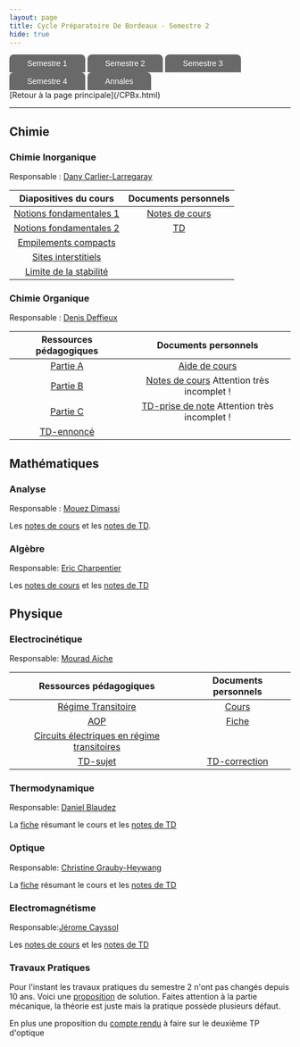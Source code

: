 ```yaml
---
layout: page
title: Cycle Préparatoire De Bordeaux - Semestre 2
hide: true
---
```

<ul id="menu-demo2">
	<li><a href="/cpbx_page/cpbx_semestre_1.html">Semestre 1</a>
		<ul>
			<li><a href="/cpbx_page/cpbx_semestre_1.html#chimie">Chimie</a></li>
			<li><a href="/cpbx_page/cpbx_semestre_1.html#informatique">Informatique</a></li>
			<li><a href="/cpbx_page/cpbx_semestre_1.html#mathématiques">Mathématiques</a></li>
			<li><a href="/cpbx_page/cpbx_semestre_1.html#physique">Physique</a></li>
		</ul>
	</li>
	<li><a href="/cpbx_page/cpbx_semestre_2.html">Semestre 2</a>
		<ul>
			<li><a href="/cpbx_page/cpbx_semestre_2.html#chimie">Chimie</a></li>
			<li><a href="/cpbx_page/cpbx_semestre_2.html#mathématiques">Mathématiques</a></li>
			<li><a href="/cpbx_page/cpbx_semestre_2.html#physique">Physique</a></li>
		</ul>
	</li>
	<li><a href="/cpbx_page/cpbx_semestre_3.html">Semestre 3</a>
		<ul>
			<li><a href="/cpbx_page/cpbx_semestre_3.html#informatique">Informatique</a></li>
			<li><a href="/cpbx_page/cpbx_semestre_3.html#chimie">Chimie</a></li>
			<li><a href="/cpbx_page/cpbx_semestre_3.html#mathématiques">Mathématiques</a></li>
			<li><a href="/cpbx_page/cpbx_semestre_3.html#physique">Physique</a></li>
		</ul>
	</li>
	<li><a href="/cpbx_page/cpbx_semestre_4.html">Semestre 4</a>
		<ul>
			<li><a href="/cpbx_page/cpbx_semestre_4.html#informatique">Informatique</a></li>
			<li><a href="/cpbx_page/cpbx_semestre_4.html#mathématiques">Mathématiques</a></li>
			<li><a href="/cpbx_page/cpbx_semestre_4.html#physique">Physique</a></li>
			<li><a href="/cpbx_page/cpbx_semestre_4.html#projet">Projet</a></li>
		</ul>
	</li>
  <li><a href="https://drive.google.com/drive/folders/1iUi3fgIwU2xYA9xYfzsXzyWoZMD29Jyo">Annales</a></li>
</ul>
[Retour à la page principale](/CPBx.html)
<hr>

## Chimie
### Chimie Inorganique
Responsable : [Dany Carlier-Larregaray](https://www.icmcb-bordeaux.cnrs.fr/carlier-larregaray-dany/)

| Diapositives du cours     | Documents personnels |
| :---:                     | :---:                |
| [Notions fondamentales 1] | [Notes de cours]     |
| [Notions fondamentales 2] | [TD]                 |
| [Empilements compacts]    |                      |
| [Sites interstitiels]      |                      |
| [Limite de la stabilité] |                      |

[Notions fondamentales 1]:/assets/cpbx/semestre_2/chimie/inorga/diapo/1.pdf
[Notions fondamentales 2]:/assets/cpbx/semestre_2/chimie/inorga/diapo/2.pdf
[Empilements compacts]:/assets/cpbx/semestre_2/chimie/inorga/diapo/3.pdf
[Sites interstitiels]:/assets/cpbx/semestre_2/chimie/inorga/diapo/4.pdf
[Limite de la stabilité]:/assets/cpbx/semestre_2/chimie/inorga/diapo/5.pdf
[Notes de cours]:/assets/cpbx/semestre_2/chimie/inorga/cours.pdf
[TD]:/assets/cpbx/semestre_2/chimie/inorga/diapo/td.pdf

### Chimie Organique
Responsable : [Denis
Deffieux](http://www.sasn.u-bordeaux1.fr/annuaire/deffieux.html)

| Ressources pédagogiques | Documents personnels                          |
| :---:                   | :---:                                         |
| [Partie A]              | [Aide de cours]                               |
| [Partie B]              | [Notes de cours] Attention très incomplet !   |
| [Partie C]              | [TD-prise de note] Attention très incomplet ! |
| [TD-ennoncé]            |                                               |
    

[Partie A]:/assets/cpbx/semestre_2/chimie/orga/1.pdf
[Partie B]:/assets/cpbx/semestre_2/chimie/orga/2.pdf
[Partie C]:/assets/cpbx/semestre_2/chimie/orga/3.pdf
[TD-ennoncé]:/assets/cpbx/semestre_2/chimie/orga/td-enonce.pdf
[TD-prise de note]:/assets/cpbx/semestre_2/chimie/orga/td.pdf
[Aide de cours]:/assets/cpbx/semestre_2/chimie/orga/aide.pdf
[Notes de cours]:/assets/cpbx/semestre_2/chimie/orga/cours.pdf

## Mathématiques

### Analyse
Responsable : [Mouez Dimassi](https://www.math.u-bordeaux.fr/~mdimassi/)

Les [notes de cours](/assets/cpbx/semestre_2/maths/ncours.pdf) et les [notes de TD](/assets/cpbx/semestre_2/maths/ntd.pdf).


### Algèbre
Responsable: [Eric Charpentier](https://www.math.u-bordeaux.fr/~echarpen/)

Les [notes de cours](/assets/cpbx/semestre_2/maths/gcours.pdf) et les [notes de TD](/assets/cpbx/semestre_2/maths/gtd.pdf)

## Physique

### Electrocinétique
Responsable: [Mourad Aiche]()

| Ressources pédagogiques                       | Documents personnels |
| :---:                                         | :---:                |
| [Régime Transitoire]                          | [Cours]              |
| [AOP]                                         | [Fiche]              |
| [Circuits électriques en régime transitoires] |                      |
| [TD-sujet]                                    | [TD-correction]      |

[Régime Transitoire]:/assets/cpbx/semestre_2/physique/elec/1.pdf
[AOP]:/assets/cpbx/semestre_2/physique/elec/2.pdf
[Circuits électriques en régime transitoires]:/assets/cpbx/semestre_2/physique/elec/3.pdf
[Cours]:/assets/cpbx/semestre_2/physique/elec/cours.pdf
[Fiche]:/assets/cpbx/semestre_2/physique/elec/fiche.pdf
[TD-sujet]:/assets/cpbx/semestre_2/physique/elec/td-sujet.pdf
[TD-correction]:/assets/cpbx/semestre_2/physique/elec/td.pdf
### Thermodynamique
Responsable: [Daniel Blaudez]()

La [fiche](/assets/cpbx/semestre_2/physique/Fiche-Thermodynamique.pdf) résumant le cours et les [notes de TD](/assets/cpbx/semestre_2/physique/TD-Thermodynamique.pdf)

### Optique
Responsable: [Christine Grauby-Heywang](https://www.loma.cnrs.fr/christine-grauby-heywang/)

La [fiche](/assets/cpbx/semestre_2/physique/Fiche-optique.pdf) résumant le cours et les [notes de TD](/assets/cpbx/semestre_2/physique/TD-Optique.pdf)

### Electromagnétisme
Responsable:[Jérome Cayssol](https://www.loma.cnrs.fr/jerome-cayssol/) 

Les [notes de cours](/assets/cpbx/semestre_2/physique/Cours-Electromagnétisme.pdf) et les [notes de TD](/assets/cpbx/semestre_2/physique/TD-Electromagnétisme.pdf) 

### Travaux Pratiques
Pour l'instant les travaux pratiques du semestre 2 n'ont pas changés depuis 10
ans. Voici une [proposition](/assets/cpbx/semestre_2/physique/TP.pdf) de solution. Faites attention à la partie
mécanique, la théorie est juste mais la pratique possède plusieurs défaut. 

En plus une proposition du [compte rendu](/assets/cpbx/semestre_2/physique/optique.pdf) à faire sur le deuxième TP d'optique

<style>#menu-demo2, #menu-demo2 ul{
padding:0;
margin:0;
list-style:none;
text-align:left;
}
#menu-demo2 li{
display:inline-block;
position:relative;
border-radius:8px 8px 0 0;
}
#menu-demo2 ul li{
display:inherit;
border-radius:0;
}
#menu-demo2 ul li:hover{
border-radius:0;
}
#menu-demo2 ul li:last-child{
border-radius:0 0 8px 8px;
}
#menu-demo2 ul{
position:absolute;
z-index: 1000;
max-height:0;
left: 0;
right: 0;
overflow:hidden;
-moz-transition: .8s all .3s;
-webkit-transition: .8s all .3s;
transition: .8s all .3s;
}
#menu-demo2 li:hover ul{
max-height:15em;
}
/* background des liens menus */
#menu-demo2 li:first-child{
background-color: #000000;
background-image:-webkit-linear-gradient(top, #696969 0%, #696969 100%);
background-image:linear-gradient(to bottom, #696969 0%, #696969 100%);
}
#menu-demo2 li:nth-child(2){
background-color: #729EBF;
background-image: -webkit-linear-gradient(top, #696969 0%, #696969 100%);
background-image:linear-gradient(to bottom, #696969 0%, #696969 100%);
}
#menu-demo2 li:nth-child(3){
background-color: #F6AD1A;
background-image:-webkit-linear-gradient(top, #696969 0%, #696969 100%);
background-image:linear-gradient(to bottom, #696969 0%, #696969 100%);
}
#menu-demo2 li:nth-child(4){
background-color: #CFFF6A;
background-image:-webkit-linear-gradient(top, #696969 0%, #696969 100%);
background-image:linear-gradient(to bottom, #696969 0%, #696969 100%);
}

#menu-demo2 li:last-child{
background-color: #CFFF6A;
background-image:-webkit-linear-gradient(top, #696969 0%, #696969 100%);
background-image:linear-gradient(to bottom, #696969 0%, #696969 100%);
}

/* background des liens sous menus */
#menu-demo2 li:first-child li{
background:#696969;
}
#menu-demo2 li:nth-child(2) li{
background:#696969;
}
#menu-demo2 li:nth-child(3) li{
background:#696969;
}
#menu-demo2 li:nth-child(4) li{
background:#696969;
}

#menu-demo2 li:last-child li{
background:#696969;
}

/* background des liens menus et sous menus au survol */
#menu-demo2 li:first-child:hover, #menu-demo2 li:first-child li:hover{
background:#65537A;
}
#menu-demo2 li:nth-child(2):hover, #menu-demo2 li:nth-child(2) li:hover{
background:#729EBF;
}
#menu-demo2 li:nth-child(3):hover, #menu-demo2 li:nth-child(3) li:hover{
background:#F6AD1A;
}
#menu-demo2 li:nth-child(4):hover, #menu-demo2 li:nth-child(4) li:hover{
background:#CFFF6A;
}

#menu-demo2 li:last-child:hover, #menu-demo2 li:last-child li:hover{
background:#FFFF6B;
}

/* les a href */
#menu-demo2 a{
text-decoration:none;
display:block;
padding:8px 32px;
color:#fff;
font-family:arial;
}
#menu-demo2 ul a{
padding:8px 0;
}
#menu-demo2 li:hover li a{
color:#fff;
text-transform:inherit;
}
#menu-demo2 li:hover a, #menu-demo2 li li:hover a{
color:#000;
}}</style>
